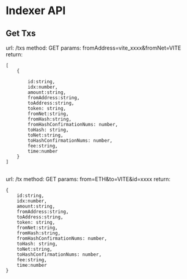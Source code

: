 # Indexer API

## Get Txs

url: /txs
method: GET
params: fromAddress=vite_xxxx&fromNet=VITE
return:

```
[
	{

		id:string,
		idx:number,
		amount:string,
		fromAddress:string,
		toAddress:string,
		token: string,
		fromNet:string,
		fromHash:string,
		fromHashConfirmationNums: number, 
		toHash: string,
		toNet:string,
		toHashConfirmationNums: number,
		fee:string,
		time:number
	}
]
```

##

url: /tx
method: GET
params: from=ETH&to=VITE&id=xxxx
return:

```
{
	id:string,
	idx:number,
	amount:string,
	fromAddress:string,
	toAddress:string,
	token: string,
	fromNet:string,
	fromHash:string,
	fromHashConfirmationNums: number, 
	toHash: string,
	toNet:string,
	toHashConfirmationNums: number,
	fee:string,
	time:number
}
```
